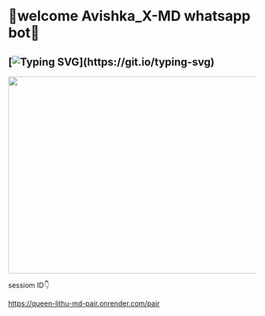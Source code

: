 # 🔰welcome Avishka_X-MD whatsapp bot🔰


##  [![Typing SVG](https://readme-typing-svg.herokuapp.com?font=Rockstar-ExtraBold&color=F33A6A&lines=Avishka+X+MD+Bot;)](https://git.io/typing-svg)


<center><img src="https://i.ibb.co/hCR3pVm/dde6df30cd96f065.jpg" height="400" width="700"></center>



sessiom ID👇

https://queen-lithu-md-pair.onrender.com/pair
